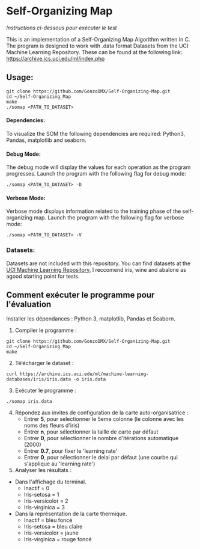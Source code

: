 # Self-Organizing Map

_Instructions ci-dessous pour exécuter le test_</br>

This is an implementation of a Self-Organizing Map Algorithm written in C.
The program is designed to work with .data format Datasets from the UCI Machine Learning Repository.
These can be found at the following link: https://archive.ics.uci.edu/ml/index.php

## Usage:
```
git clone https://github.com/GonzoDMX/Self-Organizing-Map.git
cd ~/Self-Organizing_Map
make
./somap <PATH_TO_DATASET>
```

#### Dependencies:
To visualize the SOM the following dependencies are required: Python3, Pandas, matplotlib and seaborn.
#### Debug Mode:
The debug mode will display the values for each operation as the program progresses. Launch the program with the following flag for debug mode:
```
./somap <PATH_TO_DATASET> -D
```
#### Verbose Mode:
Verbose mode displays information related to the training phase of the self-organizing map. Launch the program with the following flag for verbose mode:
```
./somap <PATH_TO_DATASET> -V
```

### Datasets:
Datasets are not included with this repository. You can find datasets at the [UCI Machine Learning Repository](https://archive.ics.uci.edu), I reccomend iris, wine and abalone as agood starting point for tests.

## Comment exécuter le programme pour l'évaluation
Installer les dépendances : Python 3, matplotlib, Pandas et Seaborn.
1. Compiler le programme :
```
git clone https://github.com/GonzoDMX/Self-Organizing-Map.git
cd ~/Self-Organizing_Map
make
```
2. Télécharger le dataset :
```
curl https://archive.ics.uci.edu/ml/machine-learning-databases/iris/iris.data -o iris.data
```
3. Exécuter le programme :
```
./somap iris.data
```
4. Répondez aux invites de configuration de la carte auto-organisatrice :
	- Entrer **5**,   pour selectionner le 5eme colonne (le colonne avec les noms des fleurs d'iris)
	- Entrer **n**,   pour sélectionner la taille de carte par défaut
	- Entrer **0**,   pour sélectionner le nombre d'itérations automatique (2000)
	- Entrer **0.7**, pour fixer le 'learning rate'
	- Entrer **0**,   pour sélectionner le delai par défaut (une courbe qui s'applique au 'learning rate')
5. Analyser les résultats :
- Dans l'affichage du terminal.
	- Inactif         = 0
	- Iris-setosa     = 1
	- Iris-versicolor = 2
	- Iris-virginica  = 3
- Dans la représentation de la carte thermique.
	- Inactif         = bleu foncé
	- Iris-setosa     = bleu claire
	- Iris-versicolor = jaune
	- Iris-virginica  = rouge foncé
